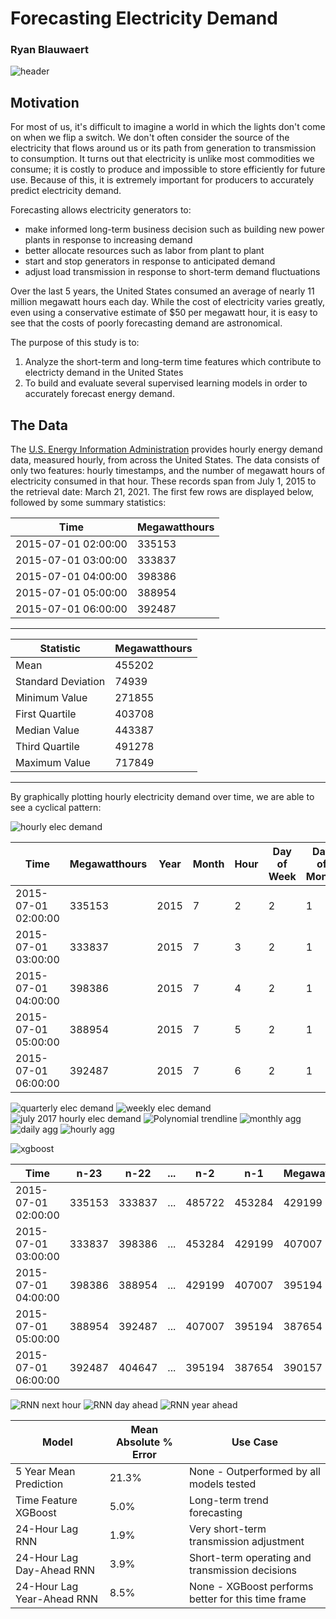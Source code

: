 # Forecasting Electricity Demand
### Ryan Blauwaert

![header](./images/power-transmission.jpg)

## Motivation
For most of us, it's difficult to imagine a world in which the lights don't come on when we flip a switch. We don't often consider the source of the electricity that flows around us or its path from generation to transmission to consumption. It turns out that electricity is unlike most commodities we consume; it is costly to produce and impossible to store efficiently for future use. Because of this, it is extremely important for producers to accurately predict electricity demand. 

Forecasting allows electricity generators to:
- make informed long-term business decision such as building new power plants in response to increasing demand
- better allocate resources such as labor from plant to plant
- start and stop generators in response to anticipated demand
- adjust load transmission in response to short-term demand fluctuations

Over the last 5 years, the United States consumed an average of nearly 11 million megawatt hours each day. While the cost of electricity varies greatly, even using a conservative estimate of $50 per megawatt hour, it is easy to see that the costs of poorly forecasting demand are astronomical. 

The purpose of this study is to:
1. Analyze the short-term and long-term time features which contribute to electricty demand in the United States
2. To build and evaluate several supervised learning models in order to accurately forecast energy demand.

## The Data
The [U.S. Energy Information Administration](https://www.eia.gov/) provides hourly energy demand data, measured hourly, from across the United States. The data consists of only two features: hourly timestamps, and the number of megawatt hours of electricity consumed in that hour. These records span from July 1, 2015 to the retrieval date: March 21, 2021. The first few rows are displayed below, followed by some summary statistics:

| Time                | Megawatthours |
|---------------------|---------------|
| 2015-07-01 02:00:00 | 335153        |
| 2015-07-01 03:00:00 | 333837        |
| 2015-07-01 04:00:00 | 398386        |
| 2015-07-01 05:00:00 | 388954        |
| 2015-07-01 06:00:00 | 392487        |
---

| Statistic          | Megawatthours |
|--------------------|---------------|
| Mean               | 455202        |
| Standard Deviation | 74939         |
| Minimum Value      | 271855        |
| First Quartile     | 403708        |
| Median Value       | 443387        |
| Third Quartile     | 491278        |
| Maximum Value      | 717849        |
---
By graphically plotting hourly electricity demand over time, we are able to see a cyclical pattern:

![hourly elec demand](./images/hourly_elec_demand.png)

| Time                | Megawatthours | Year | Month | Hour | Day of Week | Day of Month | Day of Year |
|---------------------|---------------|------|-------|------|-------------|--------------|-------------|
| 2015-07-01 02:00:00 | 335153        | 2015 | 7     | 2    | 2           | 1            | 182         |
| 2015-07-01 03:00:00 | 333837        | 2015 | 7     | 3    | 2           | 1            | 182         |
| 2015-07-01 04:00:00 | 398386        | 2015 | 7     | 4    | 2           | 1            | 182         |
| 2015-07-01 05:00:00 | 388954        | 2015 | 7     | 5    | 2           | 1            | 182         |
| 2015-07-01 06:00:00 | 392487        | 2015 | 7     | 6    | 2           | 1            | 182         |

![quarterly elec demand](./images/eda/quarterly_means.png)
![weekly elec demand](./images/eda/weekly_means.png)
![july 2017 hourly elec demand](./images/eda/july_2017_demand.png)
![Polynomial trendline](./images/eda/poly_trend.png)
![monthly agg](./images/eda/monthly_agg.png)
![daily agg](./images/eda/daily_agg.png)
![hourly agg](./images/eda/hourly_agg.png)


![xgboost](./images/xgb_best_model.png)

| Time                | n-23   | n-22   | ... | n-2    | n-1    | Megawatthours |
|---------------------|--------|--------|-----|--------|--------|---------------|
| 2015-07-01 02:00:00 | 335153 | 333837 | ... | 485722 | 453284 | 429199        |
| 2015-07-01 03:00:00 | 333837 | 398386 | ... | 453284 | 429199 | 407007        |
| 2015-07-01 04:00:00 | 398386 | 388954 | ... | 429199 | 407007 | 395194        |
| 2015-07-01 05:00:00 | 388954 | 392487 | ... | 407007 | 395194 | 387654        |
| 2015-07-01 06:00:00 | 392487 | 404647 | ... | 395194 | 387654 | 390157        |

![RNN next hour](./images/next_hour_rnn.png)
![RNN day ahead](./images/day_ahead_rnn.png)
![RNN year ahead](./images/year_ahead_rnn.png)

| Model                      | Mean Absolute % Error | Use Case                                           |
|----------------------------|-----------------------|----------------------------------------------------|
| 5 Year Mean Prediction     | 21.3%                 | None - Outperformed by all models tested           |
| Time Feature XGBoost       | 5.0%                  | Long-term trend forecasting                        |
| 24-Hour Lag RNN            | 1.9%                  | Very short-term transmission adjustment            |
| 24-Hour Lag Day-Ahead RNN  | 3.9%                  | Short-term operating and transmission decisions    |
| 24-Hour Lag Year-Ahead RNN | 8.5%                  | None - XGBoost performs better for this time frame |

